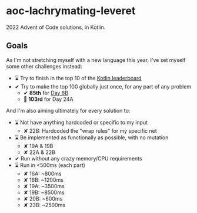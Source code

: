 # aoc-lachrymating-leveret

2022 Advent of Code solutions, in Kotlin.

## Goals

As I'm not stretching myself with a new language this year, I've set myself some other challenges instead:

- ⌛ Try to finish in the top 10 of
  the [Kotlin leaderboard](https://adventofcode.com/2022/leaderboard/private/view/236080)
- ✔ Try to make the top 100 globally just once, for any part of any problem
    - ✔ **85th** for [Day 8B](https://adventofcode.com/2022/leaderboard/day/8)
    - 🤏 **103rd** for Day 24A

And I'm also aiming ultimately for every solution to:

- ⌛ Not have anything hardcoded or specific to my input
    - ✘ 22B: Hardcoded the "wrap rules" for my specific net
- ⌛ Be implemented as functionally as possible, with no mutation
    - ✘ 19A & 19B
    - ✘ 22A & 22B
- ✔ Run without any crazy memory/CPU requirements
- ⌛ Run in <500ms (each part)
    - ✘ 16A: ~800ms
    - ✘ 16B: ~1200ms
    - ✘ 19A: ~3500ms
    - ✘ 19B: ~8500ms
    - ✘ 20B: ~600ms
    - ✘ 23B: ~2500ms